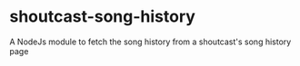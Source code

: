 # shoutcast-song-history
A NodeJs module to fetch the song history from a shoutcast's song history page

